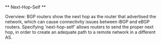 ** Next-Hop-Self **

Overview: BGP routers show the next hop as the router that advertised the network, which can cause connectivity issues between iBGP and eBGP routers. Specifying 'next-hop-self' allows routers to send the proper next hop, in order to create an adequate path to a remote network in a different AS.
